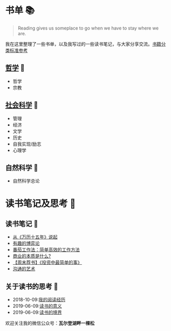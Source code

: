 # 书单 :books:

>Reading gives us someplace to go when we have to stay where we are.
>

我在这里整理了一些书单，以及我写过的一些读书笔记，与大家分享交流。[书籍分类标准参考](https://zhidao.baidu.com/question/25737511.html)

## [哲学](./philosophy) :green_book:
* 哲学
* 宗教

## [社会科学](./social-sciences) :notebook:
* 管理
* 经济
* 文学
* 历史
* 自我实现/励志
* 心理学

## 自然科学 :closed_book:
* 自然科学总论




# 读书笔记及思考 :bookmark:

## 读书笔记 :orange_book:
* [从《万历十五年》说起](https://mp.weixin.qq.com/s?__biz=MzIxNzQ4NzYxNA==&mid=2247483787&idx=1&sn=7d9d22f73ded749e876f582e66a4a76c&chksm=97f8401aa08fc90ca68adc6758c89248730606c332cd16f1cef71139bd4a4d6b1d68ee6ae687&token=1246786314&lang=zh_CN#rd)
* [有趣的博弈论](https://mp.weixin.qq.com/s?__biz=MzIxNzQ4NzYxNA==&mid=2247483822&idx=1&sn=019ace77deda959e20317fd95ca36c0f&chksm=97f8403fa08fc929f56dd2b9238af1cda59ae741a134034f67b3af9c4b3419a8204d7f6fe2e4&token=1246786314&lang=zh_CN#rd)
* [番茄工作法：简单高效的工作方法](https://mp.weixin.qq.com/s?__biz=MzIxNzQ4NzYxNA==&mid=2247483857&idx=1&sn=fe870f12298d786dddd54e41696914cb&chksm=97f84040a08fc956d2e981c421ed88ded8ce902a96b7a6d4c4d3c72715d64b3acb6067f78731&token=1246786314&lang=zh_CN#rd)
* [商业的本质是什么?](https://mp.weixin.qq.com/s?__biz=MzIxNzQ4NzYxNA==&mid=2247483867&idx=1&sn=d2f57dde02f24a7089f8df1d302c0444&chksm=97f8404aa08fc95cdcecb7801dc05a1e2f4226ce9c71ca308253789ee8877a19fe5f87e339fa&token=1246786314&lang=zh_CN#rd)
* [【周末荐书】《投资中最简单的事》](https://mp.weixin.qq.com/s?__biz=MzIxNzQ4NzYxNA==&mid=2247483950&idx=1&sn=04b7342d6e2ca8f749b0e8b9112749eb&chksm=97f843bfa08fcaa9c6d3ce81852aace862ba9deb5b6fec8bf6d756abfe9c573f4234078b791c&token=1246786314&lang=zh_CN#rd)
* [沟通的艺术](https://mp.weixin.qq.com/s?__biz=MzIxNzQ4NzYxNA==&mid=2247483958&idx=1&sn=38a3168e27765e094fe35287a87ac22c&chksm=97f843a7a08fcab1e11a9bd472ed73fdd6fcce59bb1649d0ac4fd13ad6865a3efb318b9fa901&token=1246786314&lang=zh_CN#rd)

## 关于读书的思考 :notebook_with_decorative_cover:
* 2018-10-09:[我的阅读经历](./reading-and-thinking/my-reading-experience.md)
* 2019-06-09:[读书的意义](./reading-and-thinking/why-u-want-read.md)
* 2019-06-09:[读书的境界](./reading-and-thinking/how-to-read-a-book.md)


欢迎关注我的微信公众号：**瓦尔登湖畔一棵松**
